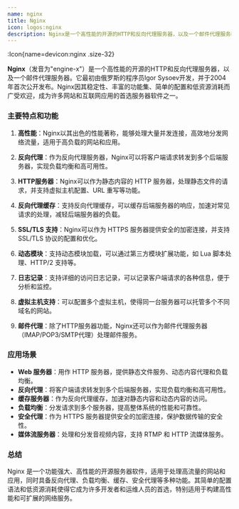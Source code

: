 ```yaml
---
name: nginx
title: Nginx
icon: logos:nginx
description: Nginx是一个高性能的开源的HTTP和反向代理服务器，以及一个邮件代理服务器。它最初由俄罗斯的程序员Igor Sysoev开发，并于2004年首次公开发布。Nginx因其稳定性、丰富的功能集、简单的配置和低资源消耗而广受欢迎，成为许多网站和互联网应用的首选服务器软件之一。
---
```



:Icon{name=devicon:nginx .size-32}


**Nginx**（发音为"engine-x"）是一个高性能的开源的HTTP和反向代理服务器，以及一个邮件代理服务器。它最初由俄罗斯的程序员Igor Sysoev开发，并于2004年首次公开发布。Nginx因其稳定性、丰富的功能集、简单的配置和低资源消耗而广受欢迎，成为许多网站和互联网应用的首选服务器软件之一。

### 主要特点和功能

1. **高性能**：Nginx以其出色的性能著称，能够处理大量并发连接，高效地分发网络流量，适用于高负载的网站和应用。

2. **反向代理**：作为反向代理服务器，Nginx可以将客户端请求转发到多个后端服务器，实现负载均衡和高可用性。

3. **HTTP服务器**：Nginx可以作为静态内容的 HTTP 服务器，处理静态文件的请求，并支持虚拟主机配置、URL 重写等功能。

4. **反向代理缓存**：支持反向代理缓存，可以缓存后端服务器的响应，加速对常见请求的处理，减轻后端服务器的负载。

5. **SSL/TLS 支持**：Nginx可以作为 HTTPS 服务器提供安全的加密连接，并支持 SSL/TLS 协议的配置和优化。

6. **动态模块**：支持动态模块加载，可以通过第三方模块扩展功能，如 Lua 脚本处理、HTTP/2 支持等。

7. **日志记录**：支持详细的访问日志记录，可以记录客户端请求的各种信息，便于分析和监控。

8. **虚拟主机支持**：可以配置多个虚拟主机，使得同一台服务器可以托管多个不同域名的网站。

9. **邮件代理**：除了HTTP服务器功能，Nginx还可以作为邮件代理服务器（IMAP/POP3/SMTP代理）处理邮件服务。

### 应用场景

- **Web 服务器**：用作 HTTP 服务器，提供静态文件服务、动态内容代理和负载均衡。
- **反向代理**：将客户端请求转发到多个后端服务器，实现负载均衡和高可用性。
- **缓存服务器**：作为反向代理缓存，加速对静态内容和动态内容的访问。
- **负载均衡**：分发请求到多个服务器，提高整体系统的性能和可靠性。
- **安全代理**：作为 HTTPS 服务器提供安全的加密连接，保护数据传输的安全性。
- **媒体流服务器**：处理和分发音视频内容，支持 RTMP 和 HTTP 流媒体服务。

### 总结

Nginx 是一个功能强大、高性能的开源服务器软件，适用于处理高流量的网站和应用，同时具备反向代理、负载均衡、缓存、安全代理等多种功能。其简单的配置语法和低资源消耗使得它成为许多开发者和运维人员的首选，特别适用于构建高性能和可扩展的网络服务。